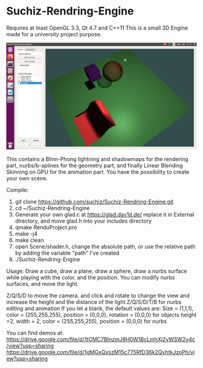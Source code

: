 # Suchiz-Rendring-Engine

Requires at least OpenGL 3.3, Qt 4.7 and C++11
This is a small 3D Engine made for a university project purpose.

![alt text](./Resources/Demo.png?raw=true "Suchiz 3D Engine")

This contains a Blinn-Phong lightning and shadowmaps for the rendering part, nurbs/b-splines for the geometry part, and finally Linear Blending Skinning on GPU for the animation part.
You have the possibility to create your own scene.

Compile:
1) git clone https://github.com/suchiz/Suchiz-Rendring-Engine.git
2) cd ~/Suchiz-Rendring-Engine
3) Generate your own glad.c at https://glad.dav1d.de/ replace it in External directory, and move glad.h into your includes directory
4) qmake RenduProject.pro
5) make -j4
6) make clean
7) open Scene/shader.h, change the absolute path, or use the relative path by adding the variable "path" I've created
7) ./Suchiz-Rendring-Engine

Usage:
Draw a cube, draw a plane, draw a sphere, draw a nurbs surface while playing with the color, and the position.
You can modify nurbs surfaces, and move the light.

Z/Q/S/D to move the camera, and click and rotate to change the view and increase the height and the distance of the light
Z/Q/S/D/T/B for nurbs editing and animation
If you let a blank, the default values are: 
Size = (1,1,1), color = (255,255,255), position = (0,0,0), rotation = (0,0,0) for objects
height =2, width = 2, color = (255,255,255), position = (0,0,0) for nurbs

You can find demos at: 
https://drive.google.com/file/d/1tCMC7BInzmJ8H0W1BcLmhXj2yWSW2y4c/view?usp=sharing
https://drive.google.com/file/d/1gMGxQxszM15c775RfD36k2QyhtkJzoPh/view?usp=sharing


